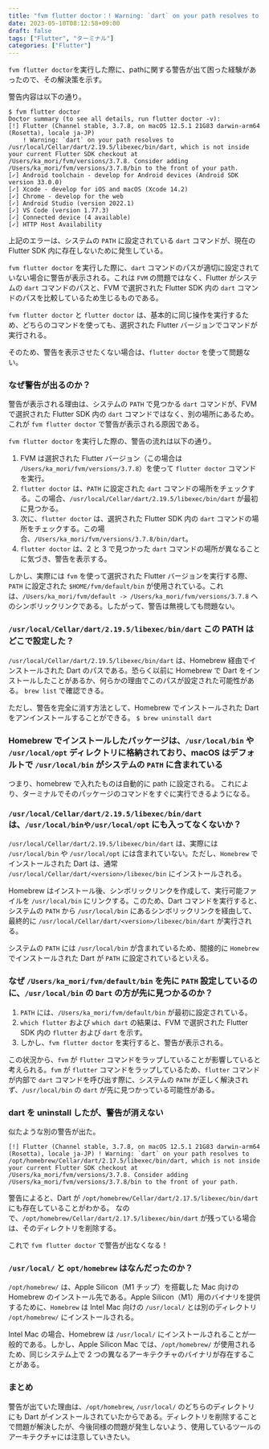 ```yaml
---
title: "fvm flutter doctor：! Warning: `dart` on your path resolves to /usr/local/Cellar/dart/2.19.5/libexec/bin/dart, which is not inside your current Flutter SDK ~ の解決策"
date: 2023-05-10T08:12:58+09:00
draft: false
tags: ["Flutter", "ターミナル"]
categories: ["Flutter"]
---
```


`fvm flutter doctor`を実行した際に、pathに関する警告が出て困った経験があったので、その解決策を示す。

警告内容は以下の通り。
```
$ fvm flutter doctor
Doctor summary (to see all details, run flutter doctor -v):
[!] Flutter (Channel stable, 3.7.8, on macOS 12.5.1 21G83 darwin-arm64 (Rosetta), locale ja-JP)
    ! Warning: `dart` on your path resolves to /usr/local/Cellar/dart/2.19.5/libexec/bin/dart, which is not inside your current Flutter SDK checkout at /Users/ka_mori/fvm/versions/3.7.8. Consider adding /Users/ka_mori/fvm/versions/3.7.8/bin to the front of your path.
[✓] Android toolchain - develop for Android devices (Android SDK version 33.0.0)
[✓] Xcode - develop for iOS and macOS (Xcode 14.2)
[✓] Chrome - develop for the web
[✓] Android Studio (version 2022.1)
[✓] VS Code (version 1.77.3)
[✓] Connected device (4 available)
[✓] HTTP Host Availability
```

上記のエラーは、システムの `PATH` に設定されている `dart` コマンドが、現在の Flutter SDK 内に存在しないために発生している。

`fvm flutter doctor` を実行した際に、`dart` コマンドのパスが適切に設定されていない場合に警告が表示される。これは `FVM` の問題ではなく、Flutter がシステムの `dart` コマンドのパスと、FVM で選択された Flutter SDK 内の `dart` コマンドのパスを比較しているため生じるものである。

`fvm flutter doctor` と `flutter doctor` は、基本的に同じ操作を実行するため、どちらのコマンドを使っても、選択された Flutter バージョンでコマンドが実行される。

そのため、警告を表示させたくない場合は、`flutter doctor` を使って問題ない。

### なぜ警告が出るのか？
警告が表示される理由は、システムの `PATH` で見つかる `dart` コマンドが、FVM で選択された Flutter SDK 内の `dart` コマンドではなく、別の場所にあるため。これが `fvm flutter doctor` で警告が表示される原因である。

`fvm flutter doctor` を実行した際の、警告の流れは以下の通り。
1.  FVM は選択された Flutter バージョン（この場合は `/Users/ka_mori/fvm/versions/3.7.8`）を使って `flutter doctor` コマンドを実行。
2.  `flutter doctor` は、`PATH` に設定された `dart` コマンドの場所をチェックする。この場合、`/usr/local/Cellar/dart/2.19.5/libexec/bin/dart` が最初に見つかる。
3.  次に、`flutter doctor` は、選択された Flutter SDK 内の `dart` コマンドの場所をチェックする。この場合、`/Users/ka_mori/fvm/versions/3.7.8/bin/dart`。
4.  `flutter doctor` は、2 と 3 で見つかった `dart` コマンドの場所が異なることに気づき、警告を表示する。

しかし、実際には `fvm` を使って選択された Flutter バージョンを実行する際、`PATH` に設定された `$HOME/fvm/default/bin` が使用されている。これは、`/Users/ka_mori/fvm/default -> /Users/ka_mori/fvm/versions/3.7.8` へのシンボリックリンクである。したがって、警告は無視しても問題ない。

### `/usr/local/Cellar/dart/2.19.5/libexec/bin/dart` この PATH はどこで設定した？
`/usr/local/Cellar/dart/2.19.5/libexec/bin/dart` は、Homebrew 経由でインストールされた Dart のパスである。恐らく以前に Homebrew で Dart をインストールしたことがあるか、何らかの理由でこのパスが設定された可能性がある。
`brew list` で確認できる。

ただし、警告を完全に消す方法として、Homebrew でインストールされた Dart をアンインストールすることができる。
`$ brew uninstall dart`

### Homebrew でインストールしたパッケージは、`/usr/local/bin` や `/usr/local/opt` ディレクトリに格納されており、macOS はデフォルトで `/usr/local/bin` がシステムの `PATH` に含まれている
つまり、homebrew で入れたものは自動的に path に設定される。
これにより、ターミナルでそのパッケージのコマンドをすぐに実行できるようになる。

### `/usr/local/Cellar/dart/2.19.5/libexec/bin/dart` は、`/usr/local/binや/usr/local/opt` にも入ってなくないか？
`/usr/local/Cellar/dart/2.19.5/libexec/bin/dart` は、実際には `/usr/local/bin` や `/usr/local/opt` には含まれていない。ただし、`Homebrew` でインストールされた Dart は、通常 `/usr/local/Cellar/dart/<version>/libexec/bin` にインストールされる。

Homebrew はインストール後、シンボリックリンクを作成して、実行可能ファイルを `/usr/local/bin` にリンクする。このため、Dart コマンドを実行すると、システムの `PATH` から `/usr/local/bin` にあるシンボリックリンクを経由して、最終的に `/usr/local/Cellar/dart/<version>/libexec/bin/dart` が実行される。

システムの `PATH` には `/usr/local/bin` が含まれているため、間接的に `Homebrew` でインストールされた Dart が `PATH` に設定されているといえる。

### なぜ `/Users/ka_mori/fvm/default/bin` を先に `PATH` 設定しているのに、`/usr/local/bin` の `Dart` の方が先に見つかるのか？
1.  `PATH` には、`/Users/ka_mori/fvm/default/bin` が最初に設定されている。
2.  `which flutter` および `which dart` の結果は、FVM で選択された Flutter SDK 内の `flutter` および `dart` を示す。
3.  しかし、`fvm flutter doctor` を実行すると、警告が表示される。

この状況から、`fvm` が `flutter` コマンドをラップしていることが影響していると考えられる。`fvm` が `flutter` コマンドをラップしているため、`flutter` コマンドが内部で `dart` コマンドを呼び出す際に、システムの `PATH` が正しく解決されず、`/usr/local/bin` の `dart` が先に見つかっている可能性がある。

### dart を uninstall したが、警告が消えない
似たような別の警告が出た。
```
[!] Flutter (Channel stable, 3.7.8, on macOS 12.5.1 21G83 darwin-arm64 (Rosetta), locale ja-JP) ! Warning: `dart` on your path resolves to /opt/homebrew/Cellar/dart/2.17.5/libexec/bin/dart, which is not inside your current Flutter SDK checkout at /Users/ka_mori/fvm/versions/3.7.8. Consider adding /Users/ka_mori/fvm/versions/3.7.8/bin to the front of your path.
```

警告によると、Dart が `/opt/homebrew/Cellar/dart/2.17.5/libexec/bin/dart` にも存在していることがわかる。
なので、`/opt/homebrew/Cellar/dart/2.17.5/libexec/bin/dart` が残っている場合は、そのディレクトリを削除する。

これで `fvm flutter doctor` で警告が出なくなる！

### `/usr/local/` と `opt/homebrew` はなんだったのか？
`/opt/homebrew/` は、Apple Silicon（M1 チップ）を搭載した Mac 向けの Homebrew のインストール先である。Apple Silicon（M1）用のバイナリを提供するために、`Homebrew` は Intel Mac 向けの `/usr/local/` とは別のディレクトリ `/opt/homebrew/` にインストールされる。

Intel Mac の場合、Homebrew は `/usr/local/` にインストールされることが一般的である。しかし、Apple Silicon Mac では、`/opt/homebrew/` が使用されるため、同じシステム上で 2 つの異なるアーキテクチャのバイナリが存在することがある。

### まとめ
警告が出ていた理由は、`/opt/homebrew`, `/usr/local/` のどちらのディレクトリにも Dart がインストールされていたからである。ディレクトリを削除することで問題が解決したが、今後同様の問題が発生しないよう、使用しているツールのアーキテクチャには注意していきたい。

